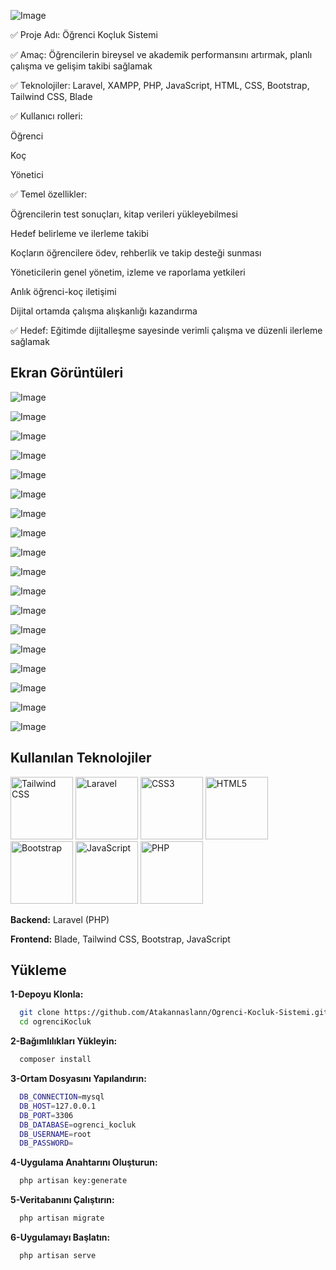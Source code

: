 ![Image](https://github.com/user-attachments/assets/3fedb8af-9c39-42e8-ab1c-03c37c7906ce)

✅ Proje Adı: Öğrenci Koçluk Sistemi

✅ Amaç: Öğrencilerin bireysel ve akademik performansını artırmak, planlı çalışma ve gelişim takibi sağlamak

✅ Teknolojiler: Laravel, XAMPP, PHP, JavaScript, HTML, CSS, Bootstrap, Tailwind CSS, Blade

✅ Kullanıcı rolleri:

Öğrenci

Koç

Yönetici

✅ Temel özellikler:

Öğrencilerin test sonuçları, kitap verileri yükleyebilmesi

Hedef belirleme ve ilerleme takibi

Koçların öğrencilere ödev, rehberlik ve takip desteği sunması

Yöneticilerin genel yönetim, izleme ve raporlama yetkileri

Anlık öğrenci-koç iletişimi

Dijital ortamda çalışma alışkanlığı kazandırma

✅ Hedef: Eğitimde dijitalleşme sayesinde verimli çalışma ve düzenli ilerleme sağlamak


  
## Ekran Görüntüleri

![Image](https://github.com/user-attachments/assets/caa5f9a5-1b4e-4b7b-a3d0-54758ae5a5b0)

![Image](https://github.com/user-attachments/assets/0b402469-09ec-4e4f-a1b1-6b4e461a12a6)

![Image](https://github.com/user-attachments/assets/48abf195-6f1c-4355-a961-eb12be74c0e0)

![Image](https://github.com/user-attachments/assets/7ebca2d3-b16f-4b92-8578-336aaa92aafa)

![Image](https://github.com/user-attachments/assets/d62d9c3f-deee-4d4b-8df4-41b558aca86e)

![Image](https://github.com/user-attachments/assets/92483d9b-83ed-45c0-aede-eda0a22c55e0)

![Image](https://github.com/user-attachments/assets/da6b7fb1-7757-4e34-9189-5ecf2628f7f3)

![Image](https://github.com/user-attachments/assets/14ed4c19-0089-4b90-bd4f-b863a4f823bd)

![Image](https://github.com/user-attachments/assets/20528c3a-f047-4a68-bb01-ad947f6789fc)

![Image](https://github.com/user-attachments/assets/783180b1-aeb9-478f-a2da-e6c6c0c9f2bd)

![Image](https://github.com/user-attachments/assets/df3223b8-ec75-4b8a-9a3c-0218b0be6b38)

![Image](https://github.com/user-attachments/assets/2c23e5d8-adb8-4a80-93cc-599722bee34d)

![Image](https://github.com/user-attachments/assets/38b01e10-4680-4410-a275-08655dccdbe8)

![Image](https://github.com/user-attachments/assets/379fef24-b0c1-4672-b5de-64e2b3842945)

![Image](https://github.com/user-attachments/assets/3484ce7d-3015-4361-b635-0ecdd0b8f845)

![Image](https://github.com/user-attachments/assets/6029eaac-7689-49a7-9e24-095ba8e1b6bb)

![Image](https://github.com/user-attachments/assets/8002891b-97e8-4e18-afc9-d28266fdfa04)

![Image](https://github.com/user-attachments/assets/1a5adf94-157c-46d3-84ee-18887867f035)
  
## Kullanılan Teknolojiler
<img src="https://upload.wikimedia.org/wikipedia/commons/d/d5/Tailwind_CSS_Logo.svg" alt="Tailwind CSS" width="100" /> <img src="https://laravel.com/img/logomark.min.svg" alt="Laravel" width="100" /> <img src="https://upload.wikimedia.org/wikipedia/commons/6/62/CSS3_logo.svg" alt="CSS3" width="100" /> <img src="https://upload.wikimedia.org/wikipedia/commons/6/61/HTML5_logo_and_wordmark.svg" alt="HTML5" width="100" /> <img src="https://upload.wikimedia.org/wikipedia/commons/b/b2/Bootstrap_logo.svg" alt="Bootstrap" width="100" /> <img src="https://upload.wikimedia.org/wikipedia/commons/6/6a/JavaScript-logo.png" alt="JavaScript" width="100" /> <img src="https://upload.wikimedia.org/wikipedia/commons/2/27/PHP-logo.svg" alt="PHP" width="100" />


**Backend:** Laravel (PHP)

**Frontend:** Blade, Tailwind CSS, Bootstrap, JavaScript 


## Yükleme 

**1-Depoyu Klonla:**

```bash 
  git clone https://github.com/Atakannaslann/Ogrenci-Kocluk-Sistemi.git
  cd ogrenciKocluk  
```
**2-Bağımlılıkları Yükleyin:**
```bash 
  composer install 
```
**3-Ortam Dosyasını Yapılandırın:**
```bash 
  DB_CONNECTION=mysql
  DB_HOST=127.0.0.1
  DB_PORT=3306
  DB_DATABASE=ogrenci_kocluk
  DB_USERNAME=root
  DB_PASSWORD=
```
**4-Uygulama Anahtarını Oluşturun:**
```bash 
  php artisan key:generate
```
**5-Veritabanını Çalıştırın:**
```bash 
  php artisan migrate
```
**6-Uygulamayı Başlatın:**
```bash 
  php artisan serve
```    
